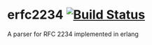 # erfc2234 [![Build Status](https://travis-ci.org/mikeyhc/erfc2234.svg?branch=master)](https://travis-ci.org/mikeyhc/erfc2234)
A parser for RFC 2234 implemented in erlang
